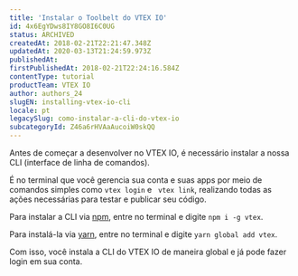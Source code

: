 ```yaml
---
title: 'Instalar o Toolbelt do VTEX IO'
id: 4x6EgYDws8IY8GO8I6C0UG
status: ARCHIVED
createdAt: 2018-02-21T22:21:47.348Z
updatedAt: 2020-03-13T21:24:59.973Z
publishedAt: 
firstPublishedAt: 2018-02-21T22:24:16.584Z
contentType: tutorial
productTeam: VTEX IO
author: authors_24
slugEN: installing-vtex-io-cli
locale: pt
legacySlug: como-instalar-a-cli-do-vtex-io
subcategoryId: Z46a6rHVAaAucoiW0skQQ
---
```


Antes de começar a desenvolver no VTEX IO, é necessário instalar a nossa CLI (interface de linha de comandos).

É no terminal que você gerencia sua conta e suas apps por meio de comandos simples como `vtex login` e ` vtex link`, realizando todas as ações necessárias para testar e publicar seu código.

Para instalar a CLI via [npm](https://www.npmjs.com), entre no terminal e digite `npm i -g vtex`.

Para instalá-la via [yarn](https://yarnpkg.com), entre no terminal e digite `yarn global add vtex`.

Com isso, você instala a CLI do VTEX IO de maneira global e já pode fazer login em sua conta.
